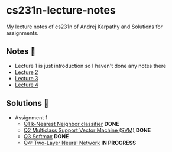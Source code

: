 # cs231n-lecture-notes
My lecture notes of cs231n of Andrej Karpathy and Solutions for assignments.

## Notes :notebook:

- Lecture 1 is just introduction so I haven't done any notes there
- [Lecture 2](http://localhost:8888/notebooks/cs231/lec2-data-driven-approach-knn-linear-classification.ipynb)
- [Lecture 3](http://localhost:8888/notebooks/cs231/lec3-linear-classification-optimization.ipynb)
- [Lecture 4](http://localhost:8888/notebooks/cs231/lec4-computational-graph-backpropagation-neural-networks.ipynb)

## Solutions :microscope:

- Assignment 1
  - [Q1 k-Nearest Neighbor classifier](./assignment1/knn.ipynb) **DONE**
  - [Q2 Multiclass Support Vector Machine (SVM)](./assignment1/svm.ipynb) **DONE**
  - [Q3 Softmax](./assignment1/softmax.ipynb) **DONE**
  - [Q4: Two-Layer Neural Network](./assignment1/two_layer_net.ipynb) **IN PROGRESS**
